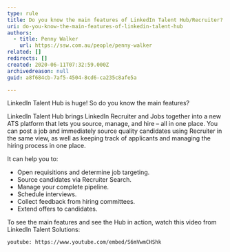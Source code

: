 ```yaml
---
type: rule
title: Do you know the main features of LinkedIn Talent Hub/Recruiter?
uri: do-you-know-the-main-features-of-linkedin-talent-hub
authors:
  - title: Penny Walker
    url: https://ssw.com.au/people/penny-walker
related: []
redirects: []
created: 2020-06-11T07:32:59.000Z
archivedreason: null
guid: a8f684cb-7af5-4504-8cd6-ca235c8afe5a

---
```


LinkedIn Talent Hub is huge! So do you know the main features?

LinkedIn Talent Hub brings LinkedIn Recruiter and Jobs together into a new ATS platform that lets you source, manage, and hire – all in one place. You can post a job and immediately source quality candidates using Recruiter in the same view, as well as keeping track of applicants and managing the hiring process in one place. 

<!--endintro-->

It can help you to:

* Open requisitions and determine job targeting.
* Source candidates via Recruiter Search.
* Manage your complete pipeline.
* Schedule interviews.
* Collect feedback from hiring committees.
* Extend offers to candidates.

To see the main features and see the Hub in action, watch this video from LinkedIn Talent Solutions:

`youtube: https://www.youtube.com/embed/S6mVwmCHShk`
